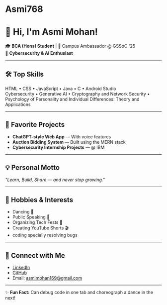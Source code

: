 # Asmi768

 # 👋 Hi, I'm Asmi Mohan!

🎓 **BCA (Hons) Student** | 🚀 Campus Ambassador @ GSSoC '25  
🔐 **Cybersecurity & AI Enthusiast**

---

## 🛠️ Top Skills
HTML • CSS • JavaScript • Java • C • Android Studio  
Cybersecurity • Generative AI • Cryptography and Network Security  • Psychology of Personality and Individual Differences: Theory and Applications

---

## 🚀 Favorite Projects
- **ChatGPT-style Web App** — With voice features
- **Auction Bidding System** — Built using the MERN stack
- **Cybersecurity Internship Projects** — @ IBM

---

## 💡 Personal Motto
*"Learn, Build, Share — and never stop growing."*

---

## 🎨 Hobbies & Interests
- Dancing 💃
- Public Speaking 🎤
- Organizing Tech Fests 🧠
- Creating YouTube Shorts 🎬
- coding specially resolving bugs

---

## 🔗 Connect with Me
- [LinkedIn](http://www.linkedin.com/in/asmi-mohan-2715b1323)
- [GitHub](https://github.com/Asmi768)
- Email: asmimohan169@gmail.com

---

✨ **Fun Fact:** Can debug code in one tab and choreograph a dance in the next!
